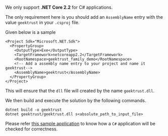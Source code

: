 We only support **.NET Core 2.2** for C# applications.

The only requirement here is you should add an `AssemblyName` entry with the value `geektrust` in your `.csproj` file. 

Given below is a sample 

```
<Project Sdk="Microsoft.NET.Sdk">
  <PropertyGroup>
    <OutputType>Exe</OutputType>
    <TargetFramework>netcoreapp2.2</TargetFramework>
    <RootNamespace>geektrust_family_demo</RootNamespace>
    <!-- Add a assembly name entry to your project and name it geektrust-->
    <AssemblyName>geektrust</AssemblyName> 
  </PropertyGroup>
</Project>
```

This will ensure that the `dll` file will created by the name `geektrust.dll`. 

We then build and execute the solution by the following commands.

```
dotnet build -o geektrust
dotnet geektrust/geektrust.dll s<absolute_path_to_input_file>
```

Please refer [this sample application](https://github.com/geektrust/geektrust-csharp-family-demo) to know how a `C#` application will be checked for correctness.